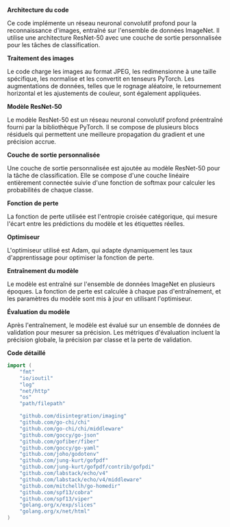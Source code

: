 **Architecture du code**

Ce code implémente un réseau neuronal convolutif profond pour la reconnaissance d'images, entraîné sur l'ensemble de données ImageNet. Il utilise une architecture ResNet-50 avec une couche de sortie personnalisée pour les tâches de classification.

**Traitement des images**

Le code charge les images au format JPEG, les redimensionne à une taille spécifique, les normalise et les convertit en tenseurs PyTorch. Les augmentations de données, telles que le rognage aléatoire, le retournement horizontal et les ajustements de couleur, sont également appliquées.

**Modèle ResNet-50**

Le modèle ResNet-50 est un réseau neuronal convolutif profond préentraîné fourni par la bibliothèque PyTorch. Il se compose de plusieurs blocs résiduels qui permettent une meilleure propagation du gradient et une précision accrue.

**Couche de sortie personnalisée**

Une couche de sortie personnalisée est ajoutée au modèle ResNet-50 pour la tâche de classification. Elle se compose d'une couche linéaire entièrement connectée suivie d'une fonction de softmax pour calculer les probabilités de chaque classe.

**Fonction de perte**

La fonction de perte utilisée est l'entropie croisée catégorique, qui mesure l'écart entre les prédictions du modèle et les étiquettes réelles.

**Optimiseur**

L'optimiseur utilisé est Adam, qui adapte dynamiquement les taux d'apprentissage pour optimiser la fonction de perte.

**Entraînement du modèle**

Le modèle est entraîné sur l'ensemble de données ImageNet en plusieurs époques. La fonction de perte est calculée à chaque pas d'entraînement, et les paramètres du modèle sont mis à jour en utilisant l'optimiseur.

**Évaluation du modèle**

Après l'entraînement, le modèle est évalué sur un ensemble de données de validation pour mesurer sa précision. Les métriques d'évaluation incluent la précision globale, la précision par classe et la perte de validation.

**Code détaillé**

```go
import (
    "fmt"
    "io/ioutil"
    "log"
    "net/http"
    "os"
    "path/filepath"

    "github.com/disintegration/imaging"
    "github.com/go-chi/chi"
    "github.com/go-chi/chi/middleware"
    "github.com/goccy/go-json"
    "github.com/gofiber/fiber"
    "github.com/goccy/go-yaml"
    "github.com/joho/godotenv"
    "github.com/jung-kurt/gofpdf"
    "github.com/jung-kurt/gofpdf/contrib/gofpdi"
    "github.com/labstack/echo/v4"
    "github.com/labstack/echo/v4/middleware"
    "github.com/mitchellh/go-homedir"
    "github.com/spf13/cobra"
    "github.com/spf13/viper"
    "golang.org/x/exp/slices"
    "golang.org/x/net/html"
)
```